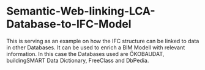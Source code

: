 # Semantic-Web-linking-LCA-Database-to-IFC-Model
This is serving as an example on how the IFC structure can be linked to data in other Databases. It can be used to enrich a BIM Modell with relevant information.
In this case the Databases used are ÖKOBAUDAT, buildingSMART Data Dictionary, FreeClass and DbPedia.
